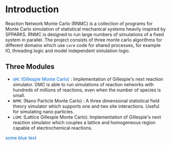 # Introduction 
Reaction Network Monte Carlo (RNMC) is a collection of programs for Monte Carlo simulation of statistical mechanical systems heavily inspired by SPPARKS. RNMC is designed to run large numbers of simulations of a fixed system in parallel. The project consists of three monte carlo algorithms for different domains which use `core` code for shared processes, for example IO, threading logic and model independent simulation logic.

## Three Modules
- <span style="color:#0066CC"> `GMC` (Gillespie Monte Carlo) </span> : Implementation of Gillespie's next reaction simulator. GMC is able to run simulations of reaction networks with hundreds of millions of reactions, even when the number of species is small.
- `NPMC` (Nano Particle Monte Carlo) : A three dimensional statistical field theory simulator which supports one and two site interactions. Useful for simulating nano particles.
- `LGMC` (Lattice Gillespie Monte Carlo):  Implementation of Gillespie's next reaction simulator which couples a lattice and homogeneous region capable of electrochemical reactions.

<span style="color:#0066CC">some *blue* text</span>